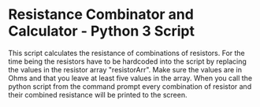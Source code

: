 Resistance Combinator and Calculator - Python 3 Script
===================================

This script calculates the resistance of combinations of resistors. For the time
being the resistors have to be hardcoded into the script by replacing the
values in the resistor array "resistorArr". Make sure the values are in Ohms
and that you leave at least five values in the array. When you call the python
script from the command prompt every combination of resistor and their combined
resistance will be printed to the screen.


